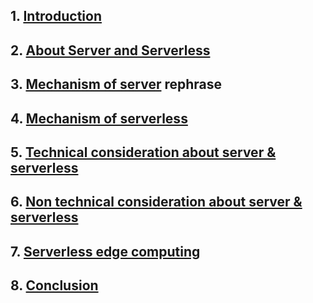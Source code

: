 ## 1. [Introduction](./Introduction.md)

## 2. [About Server and Serverless](./About-Server-and-Serverless.md)

## 3. [Mechanism of server](/LINK-HERE) rephrase

## 4. [Mechanism of serverless](/Internal-working-of-serverless.md)

## 5. [Technical consideration about server & serverless](/Technical-Considerations.md)

## 6. [Non technical consideration about server & serverless](/Disadvantage-of-server-and-serverless.md)

## 7. [Serverless edge computing](/serverless-edge-computing.md)

## 8. [Conclusion](/LINK-HERE)
